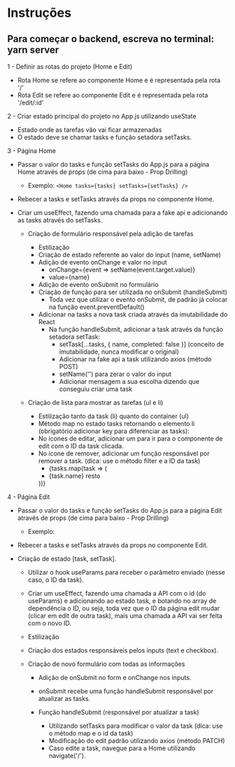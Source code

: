 # Instruções

## Para começar o backend, escreva no terminal: yarn server

1 - Definir as rotas do projeto (Home e Edit)
  - Rota Home se refere ao componente Home e é representada pela rota '/' 
  - Rota Edit se refere ao componente Edit e é representada pela rota '/edit/:id'

2 - Criar estado principal do projeto no App.js utilizando useState
  - Estado onde as tarefas vão vai ficar armazenadas
  - O estado deve se chamar tasks e função setadora setTasks.

3 - Página Home
  - Passar o valor do tasks e função setTasks do App.js para a página Home através de props (de cima para baixo - Prop Drilling)
      - Exemplo: ``<Home tasks={tasks} setTasks={setTasks} />``
  - Rebecer a tasks e setTasks através da props no componente Home.
  - Criar um useEffect, fazendo uma chamada para a fake api e adicionando as tasks através do setTasks.

    - Criação de formulário responsável pela adição de tarefas
        - Estilização
        - Criação de estado referente ao valor do input (name, setName)
        - Adição de evento onChange e valor no input 
            - onChange={event => setName(event.target.value)}
            - value={name}
        - Adição de evento onSubmit no formulário
        - Criação de função para ser utilizada no onSubmit (handleSubmit)
            - Toda vez que utilizar o evento onSubmit, de padrão já colocar na função event.preventDefault()
        - Adicionar na tasks a nova task criada através da imutabilidade do React
            - Na função handleSubmit, adicionar a task através da função setadora setTask:
                - setTask[...tasks, { name, completed: false }] (conceito de imutabilidade, nunca modificar o original)
                - Adicionar na fake api a task utilizando axios (método POST)
                - setName('') para zerar o valor do input
                - Adicionar mensagem a sua escolha dizendo que conseguiu criar uma task

    - Criação de lista para mostrar as tarefas (ul e li) 
        - Estilização tanto da task (li) quanto do container (ul)
        - Método map no estado tasks retornando o elemento li (obrigatório adicionar key para diferenciar as tasks):
        - No ícones de editar, adicionar um <Link to='/edit/${task.id}'> para ir para o componente de edit com o ID da task clicada.
        - No icone de remover, adicionar um função responsável por remover a task. (dica: use o método filter e a ID da task)
            - {tasks.map(task => (
                <li key={task.id}>
                    {task.name}
                    resto
                </li>
            ))}
        
4 - Página Edit
  - Passar o valor do tasks e função setTasks do App.js para a página Edit através de props (de cima para baixo - Prop Drilling)
      - Exemplo: <Edit tasks={tasks} setTasks={setTasks} />
  - Rebecer a tasks e setTasks através da props no componente Edit.

  - Criação de estado [task, setTask].
    
    - Utilizar o hook useParams para receber o parâmetro enviado (nesse caso, o ID da task).
    - Criar um useEffect, fazendo uma chamada a API com o id (do useParams) e adicionando ao estado task, e botando 
    no array de dependência o ID, ou seja, toda vez que o ID da página edit mudar (clicar em edit de outra task), mais uma chamada a API vai ser feita com o novo ID.

    - Estilização 
    - Criação dos estados responsáveis pelos inputs (text e checkbox).

    - Criação de novo formulário com todas as informações
        - Adição de onSubmit no form e onChange nos inputs.
        - onSubmit recebe uma função handleSubmit responsável por atualizar as tasks.

        - Função handleSubmit (responsável por atualizar a task)
            - Utilizando setTasks para modificar o valor da task (dica: use o método map e o id da task)
            - Modificação do edit padrão utilizando axios (método PATCH)
            - Caso edite a task, navegue para a Home utilizando navigate('/').